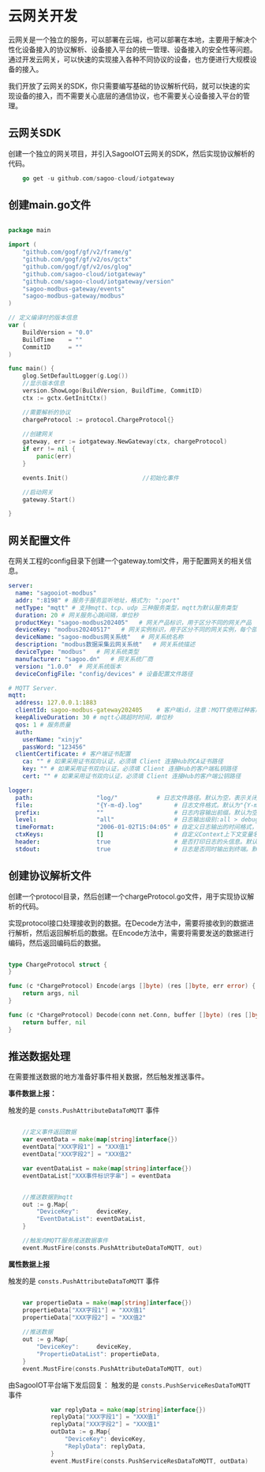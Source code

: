 # 云网关开发
云网关是一个独立的服务，可以部署在云端，也可以部署在本地，主要用于解决个性化设备接入的协议解析、设备接入平台的统一管理、设备接入的安全性等问题。
通过开发云网关，可以快速的实现接入各种不同协议的设备，也方便进行大规模设备的接入。

我们开放了云网关的SDK，你只需要编写基础的协议解析代码，就可以快速的实现设备的接入，而不需要关心底层的通信协议，也不需要关心设备接入平台的管理。

## 云网关SDK

创建一个独立的网关项目，并引入SagooIOT云网关的SDK，然后实现协议解析的代码。


```go
    go get -u github.com/sagoo-cloud/iotgateway
```


## 创建main.go文件

```go

package main

import (
	"github.com/gogf/gf/v2/frame/g"
	"github.com/gogf/gf/v2/os/gctx"
	"github.com/gogf/gf/v2/os/glog"
	"github.com/sagoo-cloud/iotgateway"
	"github.com/sagoo-cloud/iotgateway/version"
	"sagoo-modbus-gateway/events"
	"sagoo-modbus-gateway/modbus"
)

// 定义编译时的版本信息
var (
	BuildVersion = "0.0"
	BuildTime    = ""
	CommitID     = ""
)

func main() {
	glog.SetDefaultLogger(g.Log())
	//显示版本信息
	version.ShowLogo(BuildVersion, BuildTime, CommitID)
	ctx := gctx.GetInitCtx()

    //需要解析的协议
	chargeProtocol := protocol.ChargeProtocol{}
	
	//创建网关
	gateway, err := iotgateway.NewGateway(ctx, chargeProtocol)
	if err != nil {
		panic(err)
	}

	events.Init()                     //初始化事件

	//启动网关
	gateway.Start()

}

```
## 网关配置文件

在网关工程的config目录下创建一个gateway.toml文件，用于配置网关的相关信息。

```yaml
server:
  name: "sagooiot-modbus"
  addr: ":8198" # 服务于服务监听地址，格式为: ":port"
  netType: "mqtt" # 支持mqtt、tcp、udp 三种服务类型，mqtt为默认服务类型
  duration: 20 # 网关服务心跳间隔，单位秒
  productKey: "sagoo-modbus202405"   # 网关产品标识，用于区分不同的网关产品
  deviceKey: "modbus20240517"   # 网关实例标识，用于区分不同的网关实例，每个部署的网关实例必须唯一，用于在平台上添加这个网关设备标识
  deviceName: "sagoo-modbus网关系统"   # 网关系统名称
  description: "modbus数据采集云网关系统"   # 网关系统描述
  deviceType: "modbus"   # 网关系统类型
  manufacturer: "sagoo.dn"   # 网关系统厂商
  version: "1.0.0"  # 网关系统版本
  deviceConfigFile: "config/devices" # 设备配置文件路径

# MQTT Server.
mqtt:
  address: 127.0.0.1:1883
  clientId: sagoo-modbus-gateway202405    # 客户端id，注意：MQTT使用过种客户端id不能重复
  keepAliveDuration: 30 # mqtt心跳超时时间，单位秒
  qos: 1 # 服务质量
  auth:
    userName: "xinjy"
    passWord: "123456"
  clientCertificate: # 客户端证书配置
    ca: "" # 如果采用证书双向认证，必须填 Client 连接Hub的CA证书路径
    key: "" # 如果采用证书双向认证，必须填 Client 连接Hub的客户端私钥路径
    cert: "" # 如果采用证书双向认证，必须填 Client 连接Hub的客户端公钥路径

logger:
  path:                  "log/"           # 日志文件路径。默认为空，表示关闭，仅输出到终端
  file:                  "{Y-m-d}.log"         # 日志文件格式。默认为"{Y-m-d}.log"
  prefix:                ""                    # 日志内容输出前缀。默认为空
  level:                 "all"                 # 日志输出级别:all > debug > info > warn > error 生成环境建议使用info
  timeFormat:            "2006-01-02T15:04:05" # 自定义日志输出的时间格式，使用Golang标准的时间格式配置
  ctxKeys:               []                    # 自定义Context上下文变量名称，自动打印Context的变量到日志中。默认为空
  header:                true                  # 是否打印日志的头信息。默认true
  stdout:                true                  # 日志是否同时输出到终端。默认true

```


## 创建协议解析文件

创建一个protocol目录，然后创建一个chargeProtocol.go文件，用于实现协议解析的代码。

实现protocol接口处理接收到的数据。在Decode方法中，需要将接收到的数据进行解析，然后返回解析后的数据。在Encode方法中，需要将需要发送的数据进行编码，然后返回编码后的数据。

```go

type ChargeProtocol struct {
}

func (c *ChargeProtocol) Encode(args []byte) (res []byte, err error) {
	return args, nil
}

func (c *ChargeProtocol) Decode(conn net.Conn, buffer []byte) (res []byte, err error) {
    return buffer, nil
}   

```

## 推送数据处理

在需要推送数据的地方准备好事件相关数据，然后触发推送事件。

**事件数据上报：**

触发的是 `consts.PushAttributeDataToMQTT` 事件


```go

	//定义事件返回数据
	var eventData = make(map[string]interface{})
	eventData["XXX字段1"] = "XXX值1"
	eventData["XXX字段2"] = "XXX值2"

	var eventDataList = make(map[string]interface{})
	eventDataList["XXX事件标识字串"] = eventData


	//推送数据到mqtt
	out := g.Map{
		"DeviceKey":     deviceKey,
		"EventDataList": eventDataList,
	}

	//触发向MQTT服务推送数据事件
	event.MustFire(consts.PushAttributeDataToMQTT, out) 

```
**属性数据上报**

触发的是 `consts.PushAttributeDataToMQTT` 事件

```go

	var propertieData = make(map[string]interface{})
	propertieData["XXX字段1"] = "XXX值1"
	propertieData["XXX字段2"] = "XXX值2"
	
	//推送数据
	out := g.Map{
		"DeviceKey":     deviceKey,
		"PropertieDataList": propertieData,
	}
	event.MustFire(consts.PushAttributeDataToMQTT, out)

```

由SagooIOT平台端下发后回复：
触发的是 `consts.PushServiceResDataToMQTT` 事件

```go
			var replyData = make(map[string]interface{})
            replyData["XXX字段1"] = "XXX值1"
            replyData["XXX字段2"] = "XXX值1"
			outData := g.Map{
				"DeviceKey": deviceKey,
				"ReplyData": replyData,
			}
			event.MustFire(consts.PushServiceResDataToMQTT, outData)
```
